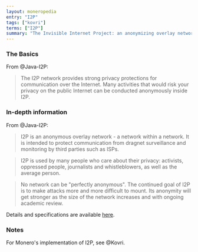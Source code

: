 ```yaml
---
layout: moneropedia
entry: "I2P"
tags: ["kovri"]
terms: ["I2P"]
summary: "The Invisible Internet Project: an anonymizing overlay network"
---
```


### The Basics

From @Java-I2P:

>The I2P network provides strong privacy protections for communication over the Internet. Many activities that would risk your privacy on the public Internet can be conducted anonymously inside I2P.

### In-depth information

From @Java-I2P:

>I2P is an anonymous overlay network - a network within a network. It is intended to protect communication from dragnet surveillance and monitoring by third parties such as ISPs.

>I2P is used by many people who care about their privacy: activists, oppressed people, journalists and whistleblowers, as well as the average person.

>No network can be "perfectly anonymous". The continued goal of I2P is to make attacks more and more difficult to mount. Its anonymity will get stronger as the size of the network increases and with ongoing academic review.

Details and specifications are available [here](https://geti2p.net/docs/).

### Notes

For Monero's implementation of I2P, see @Kovri.
